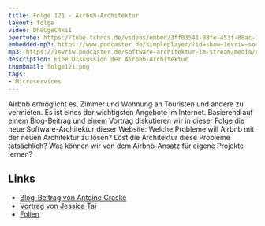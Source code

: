 ```yaml
---
title: Folge 121 - Airbnb-Architektur 
layout: folge
video: Dh9CgeC4xiI
peertube: https://tube.tchncs.de/videos/embed/3ff03541-08fe-453f-88ac-1e46bc305eb0
embedded-mp3: https://www.podcaster.de/simpleplayer/?id=show~1evriw~software-architektur-im-stream~pod-26c3565e6fdae216e1fbcb7397&v=1654260044
mp3: https://1evriw.podcaster.de/software-architektur-im-stream/media/Airbnb_Architektur.mp3
description: Eine Diskussion der Airbnb-Architektur
thumbnail: folge121.png
tags:
- Microservices
---
```


Airbnb ermöglicht es, Zimmer und Wohnung an Touristen und andere zu
vermieten. Es ist eines der wichtigsten Angebote im
Internet. Basierend auf einem Blog-Beitrag und einem Vortrag
diskutieren wir in dieser Folge die neue Software-Architektur dieser
Website: Welche Probleme will Airbnb mit der neuen Architektur zu
lösen? Löst die Architektur diese Probleme tatsächlich?  Was können
wir von dem Airbnb-Ansatz für eigene Projekte lernen?

## Links

- [Blog-Beitrag von Antoine Craske](https://web.archive.org/web/20220716173328/https://medium.com/qe-unit/airbnbs-microservices-architecture-journey-to-quality-engineering-d5a490e6ba4f)
- [Vortrag von Jessica Tai](https://www.infoq.com/presentations/airbnb-culture-soa/)
- [Folien](/sketchnotes/folge121-ppt.pdf)
